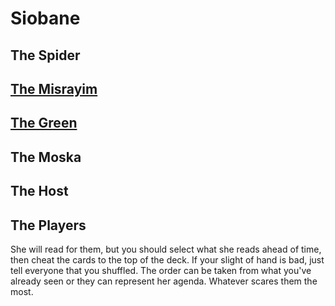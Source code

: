 # Siobane

## The Spider

## [The Misrayim](/f/the_mizrayim)

## [The Green](/f/green)

## The Moska

## The Host

## The Players

She will read for them, but you should select what she reads ahead of time, then cheat the cards to the top of the deck. If your slight of hand is bad, just tell everyone that you shuffled. The order can be taken from what you've already seen or they can represent her agenda. Whatever scares them the most.